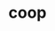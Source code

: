 ---
category: 4-letters
denotation: null
name: coop
reference_link: https://www.etymonline.com/word/coop
root_language: null
root_name: null
title: coop
type: free
word_sums:
- respelling: coop
  sum: 'Coop + '
---